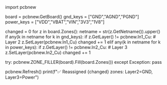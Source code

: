 import pcbnew

board = pcbnew.GetBoard()
gnd_keys = ["GND","AGND","PGND"]
power_keys = ["VDD","VBAT","VIN","3V3","1V8"]

changed = 0
for z in board.Zones():
    netname = str(z.GetNetname()).upper()
    if any(k in netname for k in gnd_keys):
        if z.GetLayer() != pcbnew.In1_Cu:   # Layer 2
            z.SetLayer(pcbnew.In1_Cu)
            changed += 1
    elif any(k in netname for k in power_keys):
        if z.GetLayer() != pcbnew.In2_Cu:   # Layer 3
            z.SetLayer(pcbnew.In2_Cu)
            changed += 1

try:
    pcbnew.ZONE_FILLER(board).Fill(board.Zones())
except Exception:
    pass

pcbnew.Refresh()
print(f"✅ Reassigned {changed} zones: Layer2=GND, Layer3=Power")
